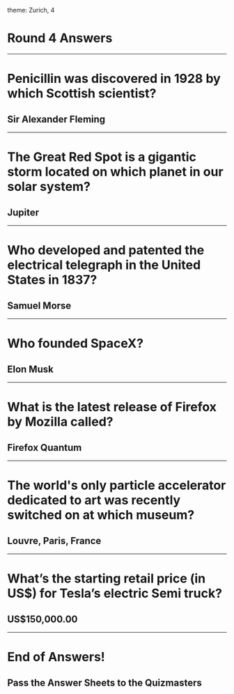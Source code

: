 theme: Zurich, 4

# Round 4 Answers

---

# Penicillin was discovered in 1928 by which Scottish scientist?

## Sir Alexander Fleming

---

# The Great Red Spot is a gigantic storm located on which planet in our solar system?

## Jupiter

---

# Who developed and patented the electrical telegraph in the United States in 1837?

## Samuel Morse

---

# Who founded SpaceX?

## Elon Musk

---

# What is the latest release of Firefox by Mozilla called?

## Firefox Quantum

---

# The world's only particle accelerator dedicated to art was recently switched on at which museum?

## Louvre, Paris, France

---

# What’s the starting retail price (in US$) for Tesla’s electric Semi truck?

## US$150,000.00



---

# End of Answers!

## Pass the Answer Sheets to the Quizmasters

